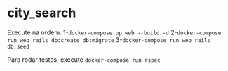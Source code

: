 # city_search

Execute na ordem: 
1-`docker-compose up web --build -d`
2-`docker-compose run web rails db:create db:migrate`
3-`docker-compose run web rails db:seed`

Para rodar testes, execute `docker-compose run rspec`